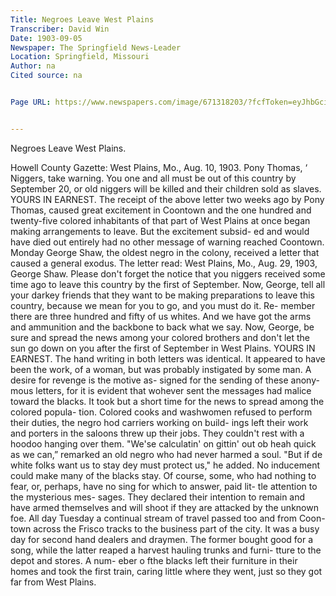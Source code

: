 ```yaml
---
﻿Title: Negroes Leave West Plains
Transcriber: David Win
Date: 1903-09-05
Newspaper: The Springfield News-Leader 
Location: Springfield, Missouri
Author: na
Cited source: na


Page URL: https://www.newspapers.com/image/671318203/?fcfToken=eyJhbGciOiJIUzI1NiIsInR5cCI6IkpXVCJ9.eyJmcmVlLXZpZXctaWQiOjY3MTMxODIwMywiaWF0IjoxNzE3MTc1NzgwLCJleHAiOjE3MTcyNjIxODB9.T52YJ0e1qeOZsSIkkkjyoRF8u7GNhjm7J4uLWEjMeU8


---
```

Negroes Leave West Plains. 


Howell County Gazette: West Plains, Mo., Aug. 10, 1903. Pony Thomas, ‘
Niggers, take warning. You one and all must be out of this country by September 20, or old niggers will be killed and their children sold as slaves. 
YOURS IN EARNEST.
The receipt of the above letter two weeks ago by Pony Thomas, caused great excitement in Coontown and the one hundred and twenty-five colored inhabitants of that part of West Plains at once began making arrangements to leave. But the excitement subsid- ed and would have died out entirely had no other message of warning reached Coontown. Monday George Shaw, the oldest negro in the colony, received a letter that caused a general exodus. The letter read:
West Plains, Mo., Aug. 29, 1903,
George Shaw.
Please don't forget the notice that you niggers received some time ago to leave this country by the first of September. Now, George, tell all your darkey friends that they want to be making preparations to leave this country, because we mean for you to go, and you must do it. Re- member there are three hundred and fifty of us whites. And we have got the arms and ammunition and the backbone to back what we say. Now, George, be sure and spread the news among your colored brothers and don't let the sun go down on you after the first of September in West Plains.
YOURS IN EARNEST.
The hand writing in both letters was identical. It appeared to have been the work, of a woman, but was probably instigated by some man. A desire for revenge is the motive as- signed for the sending of these anony- mous letters, for it is evident that wohever sent the messages had malice toward the blacks.
It took but a short time for the news to spread among the colored popula- tion. Colored cooks and washwomen refused to perform their duties, the negro hod carriers working on build- ings left their work and porters in the saloons threw up their jobs. They couldn't rest with a hoodoo hanging over them.
"We'se calculatin' on gittin' out ob heah quick as we can,” remarked an old negro who had never harmed a soul. "But if de white folks want us to stay dey must protect us," he added.
No inducement could make many of the blacks stay. Of course, some, who had nothing to fear, or, perhaps, have no sing for which to answer, paid lit- tle attention to the mysterious mes- sages. They declared their intention to remain and have armed themselves and will shoot if they are attacked by the unknown foe.
All day Tuesday a continual stream of travel passed too and from Coon- town across the Frisco tracks to the business part of the city. It was a busy day for second hand dealers and draymen. The former bought good for a song, while the latter reaped a harvest hauling trunks and furni- tture to the depot and stores. A num- eber o fthe blacks left their furniture in their homes and took the first train, caring little where they went, just so they got far from West Plains.